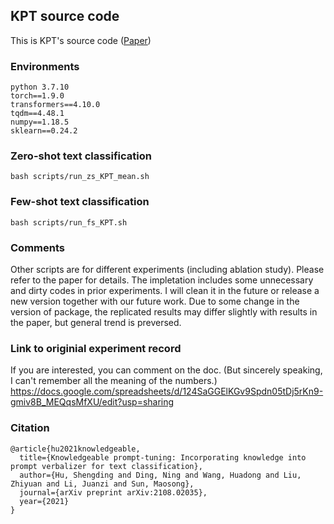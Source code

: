 ## KPT source code

This is KPT's source code ([Paper](https://arxiv.org/abs/2108.02035))

### Environments
```
python 3.7.10
torch==1.9.0
transformers==4.10.0
tqdm==4.48.1
numpy==1.18.5
sklearn==0.24.2
```

### Zero-shot text classification
```
bash scripts/run_zs_KPT_mean.sh
```

### Few-shot text classification
```
bash scripts/run_fs_KPT.sh
```

### Comments
Other scripts are for different experiments (including ablation study). Please refer to the paper for details. 
The impletation includes some unnecessary and dirty codes in prior experiments. I will clean it in the future or release a new version together with our future work. 
Due to some change in the version of package, the replicated results may differ slightly with results in the paper, but general trend is preversed.


### Link to originial experiment record
If you are interested, you can comment on the doc. (But sincerely speaking, I can't remember all the meaning of the numbers.)
https://docs.google.com/spreadsheets/d/124SaGGElKGv9Spdn05tDj5rKn9-gmiv8B_MEQqsMfXU/edit?usp=sharing

### Citation
```
@article{hu2021knowledgeable,
  title={Knowledgeable prompt-tuning: Incorporating knowledge into prompt verbalizer for text classification},
  author={Hu, Shengding and Ding, Ning and Wang, Huadong and Liu, Zhiyuan and Li, Juanzi and Sun, Maosong},
  journal={arXiv preprint arXiv:2108.02035},
  year={2021}
}
```
